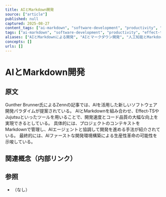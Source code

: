```yaml
---
title: AIとMarkdown開発
source: ["article"]
published: null
captured: 2025-08-27
content_tags: ["ai-markdown", "software-development", "productivity", "effect-ts", "jujutsu"]
tags: ["ai-markdown", "software-development", "productivity", "effect-ts", "jujutsu"]
aliases: ["AIとMarkdownによる開発", "AIとマークダウン開発", "人工知能とMarkdown", "ソフトウェア開発", "生産性向上", "Effect-TS", "Jujutsu"]
concepts: []
urls: []
---
```


# AIとMarkdown開発
## 原文
Gunther Brunner氏によるZennの記事では、AIを活用した新しいソフトウェア開発パラダイムが提案されている。  AIとMarkdownを組み合わせ、Effect-TSやJujutsuといったツールを用いることで、開発速度とコード品質の大幅な向上を実現できるとしている。  具体的には、プロジェクトのコンテキストをMarkdownで管理し、AIエージェントと協調して開発を進める手法が紹介されている。  最終的には、AIファーストな開発環境構築による生産性革命の可能性を示唆している。

## 関連概念（内部リンク）

## 参照
- （なし）